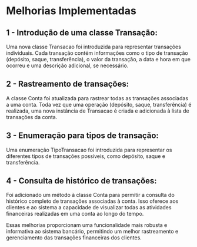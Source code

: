 # Melhorias Implementadas



## 1 - Introdução de uma classe Transação: 
Uma nova classe Transacao foi introduzida para representar transações individuais. Cada transação contém informações como o tipo de transação (depósito, saque, transferência), o valor da transação, a data e hora em que ocorreu e uma descrição adicional, se necessário.

## 2 - Rastreamento de transações: 
A classe Conta foi atualizada para rastrear todas as transações associadas a uma conta. Toda vez que uma operação (depósito, saque, transferência) é realizada, uma nova instância de Transacao é criada e adicionada à lista de transações da conta.

## 3 - Enumeração para tipos de transação: 
Uma enumeração TipoTransacao foi introduzida para representar os diferentes tipos de transações possíveis, como depósito, saque e transferência.

## 4 - Consulta de histórico de transações: 
Foi adicionado um método à classe Conta para permitir a consulta do histórico completo de transações associadas à conta. Isso oferece aos clientes e ao sistema a capacidade de visualizar todas as atividades financeiras realizadas em uma conta ao longo do tempo.

Essas melhorias proporcionam uma funcionalidade mais robusta e informativa ao sistema bancário, permitindo um melhor rastreamento e gerenciamento das transações financeiras dos clientes.
